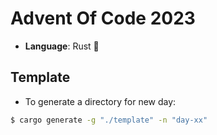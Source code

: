 # Advent Of Code 2023

- **Language**: Rust 🦀
## Template

* To generate a directory for new day:
```sh
$ cargo generate -g "./template" -n "day-xx"
```
